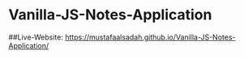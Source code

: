 # Vanilla-JS-Notes-Application

##Live-Website: https://mustafaalsadah.github.io/Vanilla-JS-Notes-Application/
